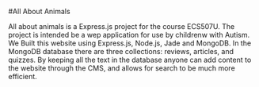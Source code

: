 #All About Animals

All about animals is a Express.js project for the course ECS507U.  The project is intended be a wep application for use by childrenw with Autism.  We Built this website using Express.js, Node.js, Jade and MongoDB.  In the MongoDB database there are three collections: reviews, articles, and quizzes.  By keeping all the text in the database anyone can add content to the website through the CMS, and allows for search to be much more efficient.  
